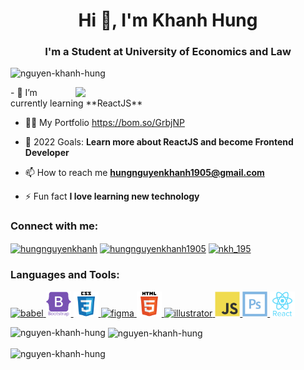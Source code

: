 
<h1 align="center">Hi 👋, I'm Khanh Hung</h1>
<h3 align="center">I'm a Student at University of Economics and Law</h3>

<p align="left"> <img src="https://komarev.com/ghpvc/?username=nguyen-khanh-hung&label=Profile%20views&color=0e75b6&style=flat" alt="nguyen-khanh-hung" /> </p>
<img align="right" width="400px" src="https://camo.githubusercontent.com/cae12fddd9d6982901d82580bdf321d81fb299141098ca1c2d4891870827bf17/68747470733a2f2f6d69726f2e6d656469756d2e636f6d2f6d61782f313336302f302a37513379765349765f7430696f4a2d5a2e676966">
- 🌱 I’m currently learning **ReactJS**

- 👨‍💻 My Portfolio https://bom.so/GrbjNP

- 💬 2022 Goals: **Learn more about ReactJS and become Frontend Developer**

- 📫 How to reach me **hungnguyenkhanh1905@gmail.com**

- ⚡ Fun fact **I love learning new technology**

<h3 align="left">Connect with me:</h3>
<p align="left">
<a href="https://linkedin.com/in/hungnguyenkhanh" target="blank"><img align="center" src="https://raw.githubusercontent.com/rahuldkjain/github-profile-readme-generator/master/src/images/icons/Social/linked-in-alt.svg" alt="hungnguyenkhanh" height="30" width="40" /></a>
<a href="https://fb.com/hungnguyenkhanh1905" target="blank"><img align="center" src="https://raw.githubusercontent.com/rahuldkjain/github-profile-readme-generator/master/src/images/icons/Social/facebook.svg" alt="hungnguyenkhanh1905" height="30" width="40" /></a>
<a href="https://instagram.com/nkh_195" target="blank"><img align="center" src="https://raw.githubusercontent.com/rahuldkjain/github-profile-readme-generator/master/src/images/icons/Social/instagram.svg" alt="nkh_195" height="30" width="40" /></a>
</p>

<h3 align="left">Languages and Tools:</h3>
<p align="left"> <a href="https://babeljs.io/" target="_blank" rel="noreferrer"> <img src="https://www.vectorlogo.zone/logos/babeljs/babeljs-icon.svg" alt="babel" width="40" height="40"/> </a> <a href="https://getbootstrap.com" target="_blank" rel="noreferrer"> <img src="https://raw.githubusercontent.com/devicons/devicon/master/icons/bootstrap/bootstrap-plain-wordmark.svg" alt="bootstrap" width="40" height="40"/> </a> <a href="https://www.w3schools.com/css/" target="_blank" rel="noreferrer"> <img src="https://raw.githubusercontent.com/devicons/devicon/master/icons/css3/css3-original-wordmark.svg" alt="css3" width="40" height="40"/> </a> <a href="https://www.figma.com/" target="_blank" rel="noreferrer"> <img src="https://www.vectorlogo.zone/logos/figma/figma-icon.svg" alt="figma" width="40" height="40"/> </a> <a href="https://www.w3.org/html/" target="_blank" rel="noreferrer"> <img src="https://raw.githubusercontent.com/devicons/devicon/master/icons/html5/html5-original-wordmark.svg" alt="html5" width="40" height="40"/> </a> <a href="https://www.adobe.com/in/products/illustrator.html" target="_blank" rel="noreferrer"> <img src="https://www.vectorlogo.zone/logos/adobe_illustrator/adobe_illustrator-icon.svg" alt="illustrator" width="40" height="40"/> </a> <a href="https://developer.mozilla.org/en-US/docs/Web/JavaScript" target="_blank" rel="noreferrer"> <img src="https://raw.githubusercontent.com/devicons/devicon/master/icons/javascript/javascript-original.svg" alt="javascript" width="40" height="40"/> </a> <a href="https://www.photoshop.com/en" target="_blank" rel="noreferrer"> <img src="https://raw.githubusercontent.com/devicons/devicon/master/icons/photoshop/photoshop-line.svg" alt="photoshop" width="40" height="40"/> </a> <a href="https://reactjs.org/" target="_blank" rel="noreferrer"> <img src="https://raw.githubusercontent.com/devicons/devicon/master/icons/react/react-original-wordmark.svg" alt="react" width="40" height="40"/> </a> </p>

<p><img align="left" src="https://github-readme-stats.vercel.app/api/top-langs?username=nguyen-khanh-hung&show_icons=true&locale=en&layout=compact" alt="nguyen-khanh-hung" /></p>

<p>&nbsp;<img align="center" src="https://github-readme-stats.vercel.app/api?username=nguyen-khanh-hung&show_icons=true&locale=en" alt="nguyen-khanh-hung" /></p>

<p><img align="center" src="https://github-readme-streak-stats.herokuapp.com/?user=nguyen-khanh-hung&" alt="nguyen-khanh-hung" /></p>
